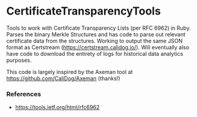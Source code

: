 # CertificateTransparencyTools
Tools to work with Certificate Transparency Lists (per RFC 6962) in Ruby. Parses the binary Merkle Structures and has code to
parse out relevant certificate data from the structures. Working to output the same JSON format as Certstream (https://certstream.calidog.io/).
Will eventually also have code to download the entirety of logs for historical data analytics purposes.

This code is largely inspired by the Axeman tool at https://github.com/CaliDog/Axeman (thanks!)

### References
* https://tools.ietf.org/html/rfc6962


